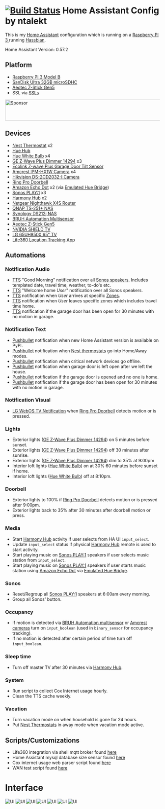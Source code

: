# [![Build Status](https://travis-ci.org/ntalekt/homeassistant.svg?branch=master)](https://travis-ci.org/ntalekt/homeassistant) Home Assistant Config by ntalekt
This is my [Home Assistant](https://home-assistant.io) configuration which is running on a [Raspberry PI 3 ](https://www.amazon.com/gp/product/B01CD5VC92/ref=as_li_tl?ie=UTF8&camp=1789&creative=9325&creativeASIN=B01CD5VC92&linkCode=as2&tag=ntalekt-20&linkId=85008d89d44170ee683cbe85480e5522) running [Hassbian](https://home-assistant.io/docs/installation/hassbian/installation/).

Home Assistant Version: 0.57.2

## Platform
* [Raspberry PI 3 Model B](https://www.amazon.com/gp/product/B01CD5VC92/ref=as_li_tl?ie=UTF8&camp=1789&creative=9325&creativeASIN=B01CD5VC92&linkCode=as2&tag=ntalekt-20&linkId=85008d89d44170ee683cbe85480e5522)
* [SanDisk Ultra 32GB microSDHC](https://www.amazon.com/gp/product/B010Q57T02/ref=as_li_tl?ie=UTF8&camp=1789&creative=9325&creativeASIN=B010Q57T02&linkCode=as2&tag=ntalekt-20&linkId=1f3a281d1767ccf9e81b1eecfb3dc17a)
* [Aeotec Z-Stick Gen5](https://www.amazon.com/gp/product/B00X0AWA6E/ref=as_li_tl?ie=UTF8&camp=1789&creative=9325&creativeASIN=B00X0AWA6E&linkCode=as2&tag=ntalekt-20&linkId=ffe37e67106ed75d94683035242bfdc4)
* SSL via [SSLs](https://www.ssls.com/)


<a target='_blank' rel='nofollow' href='https://app.codesponsor.io/link/acZDoaac6bfBmosUGBNhW9Wb/ntalekt/homeassistant'>
  <img alt='Sponsor' width='888' height='68' src='https://app.codesponsor.io/embed/acZDoaac6bfBmosUGBNhW9Wb/ntalekt/homeassistant.svg' />
</a>

## Devices
* [Nest Thermostat](https://www.amazon.com/gp/product/B0131RG6VK/ref=as_li_tl?ie=UTF8&camp=1789&creative=9325&creativeASIN=B0131RG6VK&linkCode=as2&tag=ntalekt-20&linkId=e0db21f4ff5fe08d4d88f64ae040fcc3) x2
* [Hue Hub](https://www.amazon.com/gp/product/B014H2P42K/ref=as_li_tl?ie=UTF8&camp=1789&creative=9325&creativeASIN=B014H2P42K&linkCode=as2&tag=ntalekt-20&linkId=f7c4c6761bc4d3ee0ec55b55dac43419)
* [Hue White Bulb](https://www.amazon.com/gp/product/B073SSK6P8/ref=as_li_tl?ie=UTF8&camp=1789&creative=9325&creativeASIN=B073SSK6P8&linkCode=as2&tag=ntalekt-20&linkId=e23e56d9f8e7207899d06d1e65d1a44a) x4
* [GE Z-Wave Plus Dimmer 14294](https://www.amazon.com/gp/product/B01MUCZA1C/ref=as_li_tl?ie=UTF8&camp=1789&creative=9325&creativeASIN=B01MUCZA1C&linkCode=as2&tag=ntalekt-20&linkId=28f9845f77c4f9b01c7ad84871a799ab) x3
* [Ecolink Z-wave Plus Garage Door Tilt Sensor](https://www.amazon.com/gp/product/B01MRZB0NT/ref=as_li_tl?ie=UTF8&camp=1789&creative=9325&creativeASIN=B01MRZB0NT&linkCode=as2&tag=ntalekt-20&linkId=ba67bb773710bc24f062775d66fe51b1)
* [Amcrest IPM-HX1W Camera](https://www.amazon.com/gp/product/B01LZHOILC/ref=as_li_tl?ie=UTF8&camp=1789&creative=9325&creativeASIN=B01LZHOILC&linkCode=as2&tag=ntalekt-20&linkId=fd29fa84ba58e8747400ea53e05b8459) x4
* [Hikvision DS-2CD2032-I Camera](https://www.amazon.com/gp/product/B00G7GMEOG/ref=as_li_tl?ie=UTF8&camp=1789&creative=9325&creativeASIN=B00G7GMEOG&linkCode=as2&tag=ntalekt-20&linkId=199e0a6b51f0f83c21855d62219693c0)
* [Ring Pro Doorbell](https://www.amazon.com/gp/product/B01DM6BDA4/ref=as_li_tl?ie=UTF8&camp=1789&creative=9325&creativeASIN=B01DM6BDA4&linkCode=as2&tag=ntalekt-20&linkId=100ed966ea93c748bf857696167a167c)
* [Amazon Echo Dot](https://www.amazon.com/gp/product/B015TJD0Y4/ref=as_li_tl?ie=UTF8&camp=1789&creative=9325&creativeASIN=B015TJD0Y4&linkCode=as2&tag=ntalekt-20&linkId=f75a8b4c616563e31e98c9cefd43d032) x2 (via [Emulated Hue Bridge](https://home-assistant.io/components/emulated_hue/))
* [Sonos PLAY:1](https://www.amazon.com/gp/product/B00EWCUK98/ref=as_li_tl?ie=UTF8&camp=1789&creative=9325&creativeASIN=B00EWCUK98&linkCode=as2&tag=ntalekt-20&linkId=35105866ec0a7f4c67dd1abea7958f5a) x3
* [Harmony Hub](https://www.amazon.com/gp/product/B00BQ5RYI4/ref=as_li_tl?ie=UTF8&camp=1789&creative=9325&creativeASIN=B00BQ5RYI4&linkCode=as2&tag=ntalekt-20&linkId=a3f1b5dc6cded9429966fb2cbe90ecf0) x2
* [Netgear Nighthawk X4S Router](https://www.amazon.com/gp/product/B0192911RA/ref=as_li_tl?ie=UTF8&camp=1789&creative=9325&creativeASIN=B0192911RA&linkCode=as2&tag=ntalekt-20&linkId=2db37b7e2526db6b90a33fd18b482e14)
* [QNAP TS-251+ NAS](https://www.amazon.com/gp/product/B015VNLEOQ/ref=as_li_tl?ie=UTF8&camp=1789&creative=9325&creativeASIN=B015VNLEOQ&linkCode=as2&tag=ntalekt-20&linkId=c4e26f6ec504a6cf0dbf95fb090a17c4)
* [Synology DS212j NAS](https://www.amazon.com/gp/product/B01BNPT1EG/ref=as_li_tl?ie=UTF8&camp=1789&creative=9325&creativeASIN=B01BNPT1EG&linkCode=as2&tag=ntalekt-20&linkId=a138afffcf6e9599fd76fe50ab4d0097)
* [BRUH Automation Multisensor](https://github.com/bruhautomation/ESP-MQTT-JSON-Multisensor)
* [Aeotec Z-Stick Gen5](https://www.amazon.com/gp/product/B00X0AWA6E/ref=as_li_tl?ie=UTF8&camp=1789&creative=9325&creativeASIN=B00X0AWA6E&linkCode=as2&tag=ntalekt-20&linkId=ffe37e67106ed75d94683035242bfdc4)
* [NVIDIA SHIELD TV](https://www.amazon.com/gp/product/B01N1NT9Y6/ref=as_li_tl?ie=UTF8&camp=1789&creative=9325&creativeASIN=B01N1NT9Y6&linkCode=as2&tag=ntalekt-20&linkId=0c9356d35834fc3cb2fbfcf336ea2d8c)
* [LG 65UH8500 65" TV](https://www.amazon.com/gp/product/B019O5F8CQ/ref=as_li_tl?ie=UTF8&camp=1789&creative=9325&creativeASIN=B019O5F8CQ&linkCode=as2&tag=ntalekt-20&linkId=8705839f33b90a8d4725c293c464d2e8)
* [Life360 Location Tracking App](https://www.life360.com/)

## Automations
### Notification Audio
* [TTS](https://home-assistant.io/components/tts.google/) "Good Morning" notification over all [Sonos speakers](https://www.amazon.com/gp/product/B00EWCUK98/ref=as_li_tl?ie=UTF8&camp=1789&creative=9325&creativeASIN=B00EWCUK98&linkCode=as2&tag=ntalekt-20&linkId=35105866ec0a7f4c67dd1abea7958f5a). Includes templated date, travel time, weather, to-do's etc.
* [TTS](https://home-assistant.io/components/tts.google/) "Welcome home _User_" notification over all Sonos speakers.
* [TTS](https://home-assistant.io/components/tts.google/) notification when _User_ arrives at specific [Zones](https://home-assistant.io/components/zone/).
* [TTS](https://home-assistant.io/components/tts.google/) notification when _User_ leaves specific zones which includes travel time home.
* [TTS](https://home-assistant.io/components/tts.google/) notification if the garage door has been open for 30 minutes with no motion in garage.

### Notification Text
* [Pushbullet](https://home-assistant.io/components/notify.pushbullet/) notification when new Home Assistant version is available on PyPI.
* [Pushbullet](https://home-assistant.io/components/notify.pushbullet/) notification when [Nest thermostats](https://www.amazon.com/gp/product/B0131RG6VK/ref=as_li_tl?ie=UTF8&camp=1789&creative=9325&creativeASIN=B0131RG6VK&linkCode=as2&tag=ntalekt-20&linkId=e0db21f4ff5fe08d4d88f64ae040fcc3) go into Home/Away modes.
* [Pushbullet](https://home-assistant.io/components/notify.pushbullet/) notification when critical network devices go offline.
* [Pushbullet](https://home-assistant.io/components/notify.pushbullet/) notification when garage door is left open after we left the house.
* [Pushbullet](https://home-assistant.io/components/notify.pushbullet/) notification if the garage door is opened and no one is home.
* [Pushbullet](https://home-assistant.io/components/notify.pushbullet/) notification if the garage door has been open for 30 minutes with no motion in garage.

### Notification Visual
* [LG WebOS TV Notification](https://home-assistant.io/components/notify.webostv/) when [Ring Pro Doorbell](https://www.amazon.com/gp/product/B01DM6BDA4/ref=as_li_tl?ie=UTF8&camp=1789&creative=9325&creativeASIN=B01DM6BDA4&linkCode=as2&tag=ntalekt-20&linkId=100ed966ea93c748bf857696167a167c) detects motion or is pressed.

### Lights
* Exterior lights ([GE Z-Wave Plus Dimmer 14294](https://www.amazon.com/gp/product/B01MUCZA1C/ref=as_li_tl?ie=UTF8&camp=1789&creative=9325&creativeASIN=B01MUCZA1C&linkCode=as2&tag=ntalekt-20&linkId=28f9845f77c4f9b01c7ad84871a799ab)) on 5 minutes before sunset.
* Exterior lights ([GE Z-Wave Plus Dimmer 14294](https://www.amazon.com/gp/product/B01MUCZA1C/ref=as_li_tl?ie=UTF8&camp=1789&creative=9325&creativeASIN=B01MUCZA1C&linkCode=as2&tag=ntalekt-20&linkId=28f9845f77c4f9b01c7ad84871a799ab)) off 30 minutes after sunrise.
* Exterior lights ([GE Z-Wave Plus Dimmer 14294](https://www.amazon.com/gp/product/B01MUCZA1C/ref=as_li_tl?ie=UTF8&camp=1789&creative=9325&creativeASIN=B01MUCZA1C&linkCode=as2&tag=ntalekt-20&linkId=28f9845f77c4f9b01c7ad84871a799ab)) dim to 35% at 9:00pm
* Interior loft lights ([Hue White Bulb](https://www.amazon.com/gp/product/B073SSK6P8/ref=as_li_tl?ie=UTF8&camp=1789&creative=9325&creativeASIN=B073SSK6P8&linkCode=as2&tag=ntalekt-20&linkId=e23e56d9f8e7207899d06d1e65d1a44a)) on at 30% 60 minutes before sunset if home.
* Interior loft lights ([Hue White Bulb](https://www.amazon.com/gp/product/B073SSK6P8/ref=as_li_tl?ie=UTF8&camp=1789&creative=9325&creativeASIN=B073SSK6P8&linkCode=as2&tag=ntalekt-20&linkId=e23e56d9f8e7207899d06d1e65d1a44a)) off at 8:10pm.

### Doorbell
* Exterior lights to 100% if [Ring Pro Doorbell](https://www.amazon.com/gp/product/B01DM6BDA4/ref=as_li_tl?ie=UTF8&camp=1789&creative=9325&creativeASIN=B01DM6BDA4&linkCode=as2&tag=ntalekt-20&linkId=100ed966ea93c748bf857696167a167c) detects motion or is pressed after 9:00pm.
* Exterior lights back to 35% after 30 minutes after doorbell motion or press.

### Media
* Start [Harmony Hub](https://www.amazon.com/gp/product/B00BQ5RYI4/ref=as_li_tl?ie=UTF8&camp=1789&creative=9325&creativeASIN=B00BQ5RYI4&linkCode=as2&tag=ntalekt-20&linkId=a3f1b5dc6cded9429966fb2cbe90ecf0) activity if user selects from HA UI `input_select`.
* Update `input_select` status if physical [Harmony Hub](https://www.amazon.com/gp/product/B00BQ5RYI4/ref=as_li_tl?ie=UTF8&camp=1789&creative=9325&creativeASIN=B00BQ5RYI4&linkCode=as2&tag=ntalekt-20&linkId=a3f1b5dc6cded9429966fb2cbe90ecf0) remote is used to start activity.
* Start playing music on [Sonos PLAY:1](https://www.amazon.com/gp/product/B00EWCUK98/ref=as_li_tl?ie=UTF8&camp=1789&creative=9325&creativeASIN=B00EWCUK98&linkCode=as2&tag=ntalekt-20&linkId=35105866ec0a7f4c67dd1abea7958f5a) speakers if user selects music station from `input_select`.
* Start playing music on [Sonos PLAY:1](https://www.amazon.com/gp/product/B00EWCUK98/ref=as_li_tl?ie=UTF8&camp=1789&creative=9325&creativeASIN=B00EWCUK98&linkCode=as2&tag=ntalekt-20&linkId=35105866ec0a7f4c67dd1abea7958f5a) speakers if user starts music station using [Amazon Echo Dot](https://www.amazon.com/gp/product/B015TJD0Y4/ref=as_li_tl?ie=UTF8&camp=1789&creative=9325&creativeASIN=B015TJD0Y4&linkCode=as2&tag=ntalekt-20&linkId=f75a8b4c616563e31e98c9cefd43d032) via [Emulated Hue Bridge](https://home-assistant.io/components/emulated_hue/).

### Sonos
* Reset/Regroup all [Sonos PLAY:1](https://www.amazon.com/gp/product/B00EWCUK98/ref=as_li_tl?ie=UTF8&camp=1789&creative=9325&creativeASIN=B00EWCUK98&linkCode=as2&tag=ntalekt-20&linkId=35105866ec0a7f4c67dd1abea7958f5a) speakers at 6:00am every morning.
* Group all Sonos' button.

### Occupancy
* If motion is detected via [BRUH Automation multisensor](https://github.com/bruhautomation/ESP-MQTT-JSON-Multisensor) or [Amcrest  cameras](https://www.amazon.com/gp/product/B01LZHOILC/ref=as_li_tl?ie=UTF8&camp=1789&creative=9325&creativeASIN=B01LZHOILC&linkCode=as2&tag=ntalekt-20&linkId=fd29fa84ba58e8747400ea53e05b8459) turn on `input_boolean` (used in `binary_sensor` for occupancy tracking).
* If no motion is detected after certain period of time turn off `input_boolean`.

### Sleep time
* Turn off master TV after 30 minutes via [Harmony Hub](https://www.amazon.com/gp/product/B00BQ5RYI4/ref=as_li_tl?ie=UTF8&camp=1789&creative=9325&creativeASIN=B00BQ5RYI4&linkCode=as2&tag=ntalekt-20&linkId=a3f1b5dc6cded9429966fb2cbe90ecf0).

### System
* Run script to collect Cox Internet usage hourly.
* Clean the TTS cache weekly.

### Vacation
* Turn vacation mode on when household is gone for 24 hours.
* Put [Nest Thermostats](https://www.amazon.com/gp/product/B0131RG6VK/ref=as_li_tl?ie=UTF8&camp=1789&creative=9325&creativeASIN=B0131RG6VK&linkCode=as2&tag=ntalekt-20&linkId=e0db21f4ff5fe08d4d88f64ae040fcc3) in away mode when vacation mode active.

## Scripts/Customizations
* Life360 integration via shell mqtt broker found [here](https://community.home-assistant.io/t/life-360-support/1690)
* Home Assistant mysql database size sensor found [here](https://community.home-assistant.io/t/large-homeassistant-database-files/4201/234?u=ntalekt)
* Cox internet usage web parser script found [here](https://community.home-assistant.io/t/cox-communications-internet-usage/28565?u=ntalekt)
* WAN test script found [here](https://community.home-assistant.io/t/wan-test-script-quick-and-dirty/30699)

# Interface
![UI](images/home-screenshot.jpg)
![UI](images/lights-screenshot.jpg)
![UI](images/first-floor-screenshot.jpg)
![UI](images/second-floor-screenshot.jpg)
![UI](images/media-screenshot.jpg)
![UI](images/automation-screenshot.jpg)
![UI](images/sensor-screenshot.jpg)
